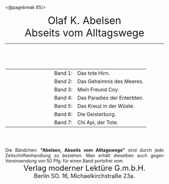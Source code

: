 <@pagebreak 65/>

<div style="font-size: xx-large; text-align: center;">Olaf K. Abelsen</div>
<div style="font-size: xx-large; text-align: center;">Abseits vom Alltagswege</div>
<hr/>

<table style="margin-top: 5em; margin-bottom: 4em; border-spacing: 0.5em;">
	<colgroup>
		<col style="width: 33%;"/>
		<col/>
		<col/>
	</colgroup>
	<tr><td></td><td>Band 1:</td><td>Das tote Hirn.</td></tr>
	<tr><td></td><td>Band 2:</td><td>Das Geheimnis des Meeres.</td></tr>
	<tr><td></td><td>Band 3:</td><td>Mein Freund Coy.</td></tr>
	<tr><td></td><td>Band 4:</td><td>Das Paradies der Enterbten.</td></tr>
	<tr><td></td><td>Band 5:</td><td>Das Kreuz in der Wüste.</td></tr>
	<tr><td></td><td>Band 6:</td><td>Die Geisterburg.</td></tr>
	<tr><td></td><td>Band 7:</td><td>Chi Api, der Tote.</td></tr>
</table>

<div style="text-align: justify;">
Die Bändchen: <span style="font-weight: bold;">"Abelsen, Abseits vom Alltagswege"</span>
sind durch jede Zeitschriftenhandlung zu beziehen.
Man erhält dieselben auch gegen Voreinsendung
von 50 Pfg. für einen Band portofrei vom
</div>

<div style="font-size: x-large; text-align: center;">Verlag moderner Lektüre G.m.b.H.</div>
<div style="font-size: large; text-align: center;">Berlin SO. 16, Michaelkirchstraße 23a.</div>

